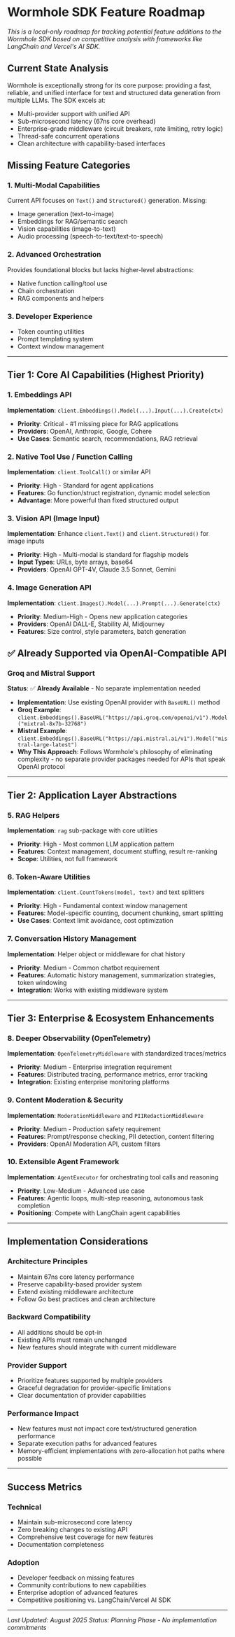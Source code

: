 # Wormhole SDK Feature Roadmap

*This is a local-only roadmap for tracking potential feature additions to the Wormhole SDK based on competitive analysis with frameworks like LangChain and Vercel's AI SDK.*

## Current State Analysis

Wormhole is exceptionally strong for its core purpose: providing a fast, reliable, and unified interface for text and structured data generation from multiple LLMs. The SDK excels at:

- Multi-provider support with unified API
- Sub-microsecond latency (67ns core overhead)
- Enterprise-grade middleware (circuit breakers, rate limiting, retry logic)
- Thread-safe concurrent operations
- Clean architecture with capability-based interfaces

## Missing Feature Categories

### 1. Multi-Modal Capabilities
Current API focuses on `Text()` and `Structured()` generation. Missing:
- Image generation (text-to-image)
- Embeddings for RAG/semantic search
- Vision capabilities (image-to-text)
- Audio processing (speech-to-text/text-to-speech)

### 2. Advanced Orchestration
Provides foundational blocks but lacks higher-level abstractions:
- Native function calling/tool use
- Chain orchestration
- RAG components and helpers

### 3. Developer Experience
- Token counting utilities
- Prompt templating system
- Context window management

---

## Tier 1: Core AI Capabilities (Highest Priority)

### 1. Embeddings API
**Implementation**: `client.Embeddings().Model(...).Input(...).Create(ctx)`
- **Priority**: Critical - #1 missing piece for RAG applications
- **Providers**: OpenAI, Anthropic, Google, Cohere
- **Use Cases**: Semantic search, recommendations, RAG retrieval

### 2. Native Tool Use / Function Calling
**Implementation**: `client.ToolCall()` or similar API
- **Priority**: High - Standard for agent applications
- **Features**: Go function/struct registration, dynamic model selection
- **Advantage**: More powerful than fixed structured output

### 3. Vision API (Image Input)
**Implementation**: Enhance `client.Text()` and `client.Structured()` for image inputs
- **Priority**: High - Multi-modal is standard for flagship models
- **Input Types**: URLs, byte arrays, base64
- **Providers**: OpenAI GPT-4V, Claude 3.5 Sonnet, Gemini

### 4. Image Generation API
**Implementation**: `client.Images().Model(...).Prompt(...).Generate(ctx)`
- **Priority**: Medium-High - Opens new application categories
- **Providers**: OpenAI DALL-E, Stability AI, Midjourney
- **Features**: Size control, style parameters, batch generation

## ✅ Already Supported via OpenAI-Compatible API

### Groq and Mistral Support
**Status**: ✅ **Already Available** - No separate implementation needed
- **Implementation**: Use existing OpenAI provider with `BaseURL()` method
- **Groq Example**: `client.Embeddings().BaseURL("https://api.groq.com/openai/v1").Model("mixtral-8x7b-32768")`
- **Mistral Example**: `client.Embeddings().BaseURL("https://api.mistral.ai/v1").Model("mistral-large-latest")`
- **Why This Approach**: Follows Wormhole's philosophy of eliminating complexity - no separate provider packages needed for APIs that speak OpenAI protocol

---

## Tier 2: Application Layer Abstractions

### 5. RAG Helpers
**Implementation**: `rag` sub-package with core utilities
- **Priority**: High - Most common LLM application pattern
- **Features**: Context management, document stuffing, result re-ranking
- **Scope**: Utilities, not full framework

### 6. Token-Aware Utilities
**Implementation**: `client.CountTokens(model, text)` and text splitters
- **Priority**: High - Fundamental context window management
- **Features**: Model-specific counting, document chunking, smart splitting
- **Use Cases**: Context limit avoidance, cost optimization

### 7. Conversation History Management
**Implementation**: Helper object or middleware for chat history
- **Priority**: Medium - Common chatbot requirement
- **Features**: Automatic history management, summarization strategies, token windowing
- **Integration**: Works with existing middleware system

---

## Tier 3: Enterprise & Ecosystem Enhancements

### 8. Deeper Observability (OpenTelemetry)
**Implementation**: `OpenTelemetryMiddleware` with standardized traces/metrics
- **Priority**: Medium - Enterprise integration requirement
- **Features**: Distributed tracing, performance metrics, error tracking
- **Integration**: Existing enterprise monitoring platforms

### 9. Content Moderation & Security
**Implementation**: `ModerationMiddleware` and `PIIRedactionMiddleware`
- **Priority**: Medium - Production safety requirement
- **Features**: Prompt/response checking, PII detection, content filtering
- **Providers**: OpenAI Moderation API, custom filters

### 10. Extensible Agent Framework
**Implementation**: `AgentExecutor` for orchestrating tool calls and reasoning
- **Priority**: Low-Medium - Advanced use case
- **Features**: Agentic loops, multi-step reasoning, autonomous task completion
- **Positioning**: Compete with LangChain agent capabilities

---

## Implementation Considerations

### Architecture Principles
- Maintain 67ns core latency performance
- Preserve capability-based provider system
- Extend existing middleware architecture
- Follow Go best practices and clean architecture

### Backward Compatibility
- All additions should be opt-in
- Existing APIs must remain unchanged
- New features should integrate with current middleware

### Provider Support
- Prioritize features supported by multiple providers
- Graceful degradation for provider-specific limitations
- Clear documentation of provider capabilities

### Performance Impact
- New features must not impact core text/structured generation performance
- Separate execution paths for advanced features
- Memory-efficient implementations with zero-allocation hot paths where possible

---

## Success Metrics

### Technical
- Maintain sub-microsecond core latency
- Zero breaking changes to existing API
- Comprehensive test coverage for new features
- Documentation completeness

### Adoption
- Developer feedback on missing features
- Community contributions to new capabilities
- Enterprise adoption of advanced features
- Competitive positioning vs. LangChain/Vercel AI SDK

---

*Last Updated: August 2025*
*Status: Planning Phase - No implementation commitments*